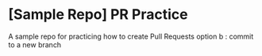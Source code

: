 # [Sample Repo] PR Practice
A sample repo for practicing how to create Pull Requests
option b : commit to a new branch